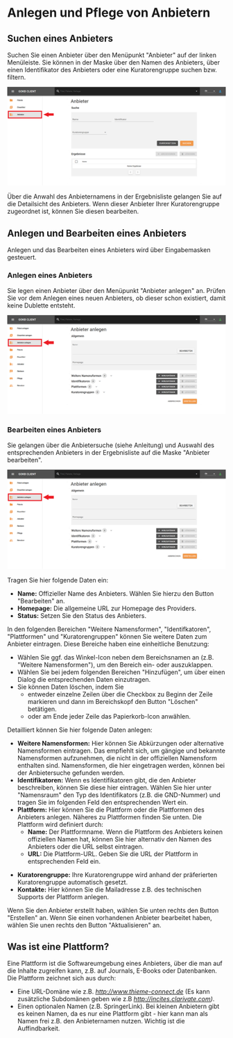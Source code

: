 # Anlegen und Pflege von Anbietern

## Suchen eines Anbieters

Suchen Sie einen Anbieter über den Menüpunkt "Anbieter" auf der linken Menüleiste. Sie können in der Maske über den Namen des Anbieters, über einen Identifikator des Anbieters oder eine Kuratorengruppe suchen bzw. filtern.

![GOKB search provider](../assets/search-provider.de.png "GOKB Anbieter suchen")

Über die Anwahl des Anbieternamens in der Ergebnisliste gelangen Sie auf die Detailsicht des Anbieters. Wenn dieser Anbieter Ihrer Kuratorengruppe zugeordnet ist, können Sie diesen bearbeiten.

## Anlegen und Bearbeiten eines Anbieters

Anlegen und das Bearbeiten eines Anbieters wird über Eingabemasken gesteuert. 

### Anlegen eines Anbieters

Sie legen einen Anbieter über den Menüpunkt "Anbieter anlegen" an. Prüfen Sie vor dem Anlegen eines neuen Anbieters, ob dieser schon existiert, damit keine Dublette entsteht.

![GOKB edit provider](../assets/create-provider.de.png "GOKB Anbieter anlegen")

### Bearbeiten eines Anbieters

Sie gelangen über die Anbietersuche (siehe Anleitung) und Auswahl des entsprechenden Anbieters in der Ergebnisliste auf die Maske "Anbieter bearbeiten".

![GOKB edit provider](../assets/create-provider.de.png "GOKB Anbieter anlegen")

Tragen Sie hier folgende Daten ein:

+ **Name:** Offizieller Name des Anbieters. Wählen Sie hierzu den Button "Bearbeiten" an.
+ **Homepage:** Die allgemeine URL zur Homepage des Providers.
+ **Status:** Setzen Sie den Status des Anbieters.

In den folgenden Bereichen "Weitere Namensformen", "Identifkatoren", "Plattformen" und "Kuratorengruppen" können Sie weitere Daten zum Anbieter eintragen. Diese Bereiche haben eine einheitliche Benutzung:

+   Wählen Sie ggf. das Winkel-Icon neben dem Bereichsnamen an (z.B. "Weitere Namensformen"), 
um den Bereich ein- oder auszuklappen.
+   Wählen Sie bei jedem folgenden Bereichen "Hinzufügen", um über 
einen Dialog die entsprechenden Daten einzutragen.
+   Sie können Daten löschen, indem Sie
    *   entweder einzelne Zeilen über die Checkbox zu Beginn der Zeile 
    markieren und dann im Bereichskopf den Button "Löschen" betätigen.
    *   oder am Ende jeder Zeile das Papierkorb-Icon anwählen.

Detailliert können Sie hier folgende Daten anlegen: 

+ **Weitere Namensformen:** Hier können Sie Abkürzungen oder alternative Namensformen eintragen. Das empfiehlt sich, um gängige und bekannte Namensformen aufzunehmen, die nicht in der offiziellen Namensform enthalten sind. Namensformen, die hier eingetragen werden, können bei der Anbietersuche gefunden werden.
+ **Identifikatoren:** Wenn es Identifikatoren gibt, die den Anbieter beschreiben, können Sie diese hier eintragen. Wählen Sie hier unter "Namensraum" den Typ des Identifikators (z.B. die GND-Nummer) und tragen Sie im folgenden Feld den entsprechenden Wert ein.
+ **Plattform:** Hier können Sie die Plattform oder die Plattformen des Anbieters anlegen. Näheres zu Plattformen finden Sie unten. Die Plattform wird definiert durch:  
    *   **Name:** Der Plattformname. Wenn die Plattform des Anbieters keinen offiziellen Namen hat, können Sie hier alternativ den Namen des Anbieters oder die URL selbst eintragen.
    *   **URL:** Die Plattform-URL. Geben Sie die URL der Plattform in entsprechenden Feld ein.
* **Kuratorengruppe:** Ihre Kuratorengruppe wird anhand der präferierten Kuratorengruppe automatisch gesetzt.
* **Kontakte:** Hier können Sie die Mailadresse z.B. des technischen Supports der Plattform anlegen. 
    
Wenn Sie den Anbieter erstellt haben, wählen Sie unten rechts den Button "Erstellen" an. Wenn Sie einen vorhandenen Anbieter bearbeitet haben, wählen Sie unen rechts den Button "Aktualisieren" an.

## Was ist eine Plattform?

Eine Plattform ist die Softwareumgebung eines Anbieters, über die man auf die Inhalte zugreifen kann, z.B. auf Journals, E-Books oder Datenbanken. Die Plattform zeichnet sich aus durch:

+ Eine URL-Domäne wie z.B. _http://www.thieme-connect.de_ (Es kann zusätzliche Subdomänen geben wie z.B _http://incites.clarivate.com)_.
+ Einen optionalen Namen (z.B. SpringerLink). Bei kleinen Anbietern gibt es keinen Namen, da es nur eine Plattform gibt - hier kann man als Namen frei z.B. den Anbieternamen nutzen. Wichtig ist die Auffindbarkeit.
